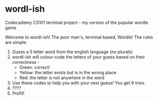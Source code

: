 # wordl-ish
Codecademy CS101 terminal project - my version of the popular wordle game

Welcome to wordl-ish! The poor man's, terminal based, Wordle!
The rules are simple:
1. Guess a 5 letter word from the english language (no plurals)
2. wordl-ish will colour-code the letters of your guess based on their correctness -
      - Green:  correct!
      - Yellow: the letter exists but is in the wrong place
      - Red:    the letter is not anywhere in the word
3. Use these codes to help you with your next guess! You get 6 tries.
4. ????
5. Profit!
